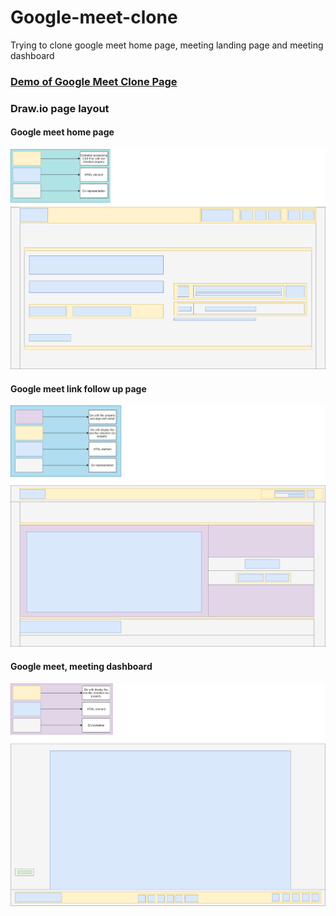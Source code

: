 # Google-meet-clone
Trying to clone google meet home page, meeting landing page and meeting dashboard

### [Demo of Google Meet Clone Page](https://ashwary-jharbade.github.io/Google-meet-clone/)

### Draw.io page layout
#### Google meet home page
![Google meet home page](https://github.com/Ashwary-Jharbade/Google-meet-clone/blob/main/assets/draw.io/google-meet-home.png)

#### Google meet link follow up page
![Google meet link follow up page](https://github.com/Ashwary-Jharbade/Google-meet-clone/blob/main/assets/draw.io/google-meet-connect-page.png)

#### Google meet, meeting dashboard
![Google meet dashboard](https://github.com/Ashwary-Jharbade/Google-meet-clone/blob/main/assets/draw.io/google-meet-screen.png)
